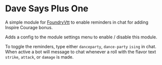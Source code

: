 # Dave Says Plus One

A simple module for [FoundryVtt](https://foundryvtt.com/) to enable reminders in chat for adding Inspire Courage bonus.

Adds a config to the module settings menu to enable / disable this module.

To toggle the reminders, type either `danceparty`, `dance-party` `ising` in chat. When active a bot will message to chat whenever a roll with the flavor text `strike`, `attack`, or `damage` is made. 
